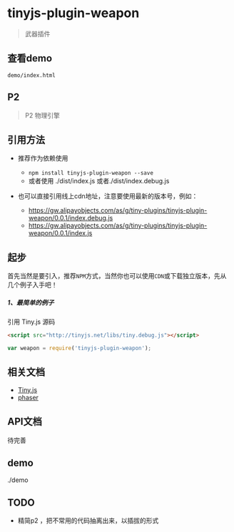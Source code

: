 # tinyjs-plugin-weapon

> 武器插件

## 查看demo

`demo/index.html`

## P2
> P2 物理引擎

## 引用方法

- 推荐作为依赖使用

  - `npm install tinyjs-plugin-weapon --save`
  - 或者使用 ./dist/index.js 或者./dist/index.debug.js
- 也可以直接引用线上cdn地址，注意要使用最新的版本号，例如：

  - https://gw.alipayobjects.com/as/g/tiny-plugins/tinyjs-plugin-weapon/0.0.1/index.debug.js
  - https://gw.alipayobjects.com/as/g/tiny-plugins/tinyjs-plugin-weapon/0.0.1/index.js

## 起步
首先当然是要引入，推荐`NPM`方式，当然你也可以使用`CDN`或下载独立版本，先从几个例子入手吧！

##### 1、最简单的例子

引用 Tiny.js 源码
``` html
<script src="http://tinyjs.net/libs/tiny.debug.js"></script>
```
``` js
var weapon = require('tinyjs-plugin-weapon');
```

## 相关文档
- [Tiny.js](http://tinyjs.net/#/docs/api)
- [phaser](http://phaser.io/)

## API文档
  待完善

## demo
 ./demo

## TODO

+ 精简p2 ，把不常用的代码抽离出来，以插拔的形式
